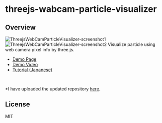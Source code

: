 # threejs-wabcam-particle-visualizer
## Overview
![ThreejsWebCamParticleVisualizer-screenshot1](https://user-images.githubusercontent.com/9309605/101939127-e945f800-3c27-11eb-8ab1-768e9a9ba027.jpg)
![ThreejsWebCamParticleVisualizer-screenshot2](https://user-images.githubusercontent.com/9309605/101939211-04b10300-3c28-11eb-8682-5d609c4da582.jpg)
Visualize particle using web camera pixel info by three.js.
- [Demo Page](https://followthedarkside.github.io/threejs-webcam-particle-visualizer/)
- [Demo Video](https://youtu.be/OZF_0a6Vj3c)
- [Tutorial (Japanese)](https://note.com/thedesignium/n/n9f3c838cc7b7)

<br>

*I have uploaded the updated repository [here](https://github.com/FollowTheDarkside/vite-ts-web-sketches/tree/main/src/pages/sketches/threejs-webcam-particle-visualizer).

## License
MIT